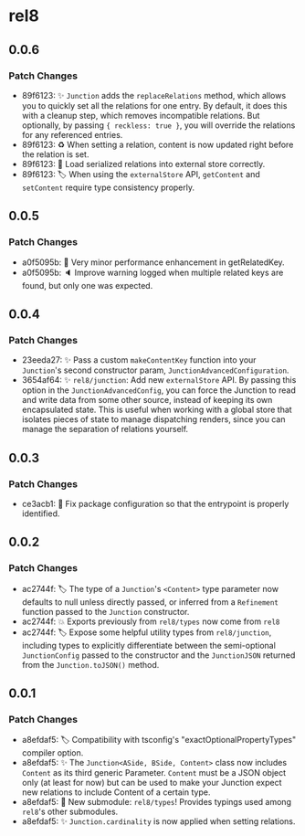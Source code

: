 # rel8

## 0.0.6

### Patch Changes

- 89f6123: ✨ `Junction` adds the `replaceRelations` method, which allows you to quickly set all the relations for one entry. By default, it does this with a cleanup step, which removes incompatible relations. But optionally, by passing `{ reckless: true }`, you will override the relations for any referenced entries.
- 89f6123: ♻️ When setting a relation, content is now updated right before the relation is set.
- 89f6123: 🐛 Load serialized relations into external store correctly.
- 89f6123: 🏷️ When using the `externalStore` API, `getContent` and `setContent` require type consistency properly.

## 0.0.5

### Patch Changes

- a0f5095b: 🚀 Very minor performance enhancement in getRelatedKey.
- a0f5095b: 🔈 Improve warning logged when multiple related keys are found, but only one was expected.

## 0.0.4

### Patch Changes

- 23eeda27: ✨ Pass a custom `makeContentKey` function into your `Junction`'s second constructor param, `JunctionAdvancedConfiguration`.
- 3654af64: ✨ `rel8/junction`: Add new `externalStore` API. By passing this option in the `JunctionAdvancedConfig`, you can force the Junction to read and write data from some other source, instead of keeping its own encapsulated state. This is useful when working with a global store that isolates pieces of state to manage dispatching renders, since you can manage the separation of relations yourself.

## 0.0.3

### Patch Changes

- ce3acb1: 🔧 Fix package configuration so that the entrypoint is properly identified.

## 0.0.2

### Patch Changes

- ac2744f: 🏷️ The type of a `Junction`'s `<Content>` type parameter now defaults to null unless directly passed, or inferred from a `Refinement` function passed to the `Junction` constructor.
- ac2744f: 💥 Exports previously from `rel8/types` now come from `rel8`
- ac2744f: 🏷️ Expose some helpful utility types from `rel8/junction`, including types to explicitly differentiate between the semi-optional `JunctionConfig` passed to the constructor and the `JunctionJSON` returned from the `Junction.toJSON()` method.

## 0.0.1

### Patch Changes

- a8efdaf5: 🏷️ Compatibility with tsconfig's "exactOptionalPropertyTypes" compiler option.
- a8efdaf5: ✨ The `Junction<ASide, BSide, Content>` class now includes `Content` as its third generic Parameter. `Content` must be a JSON object only (at least for now) but can be used to make your Junction expect new relations to include Content of a certain type.
- a8efdaf5: 🎁 New submodule: `rel8/types`! Provides typings used among `rel8`'s other submodules.
- a8efdaf5: ✨ `Junction.cardinality` is now applied when setting relations.
